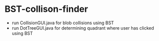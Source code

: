 # BST-collison-finder

- run CollisionGUI.java for blob collisions using BST
- run DotTreeGUI.java for determining quadrant where user has clicked using BST 
